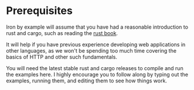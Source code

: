 # Prerequisites

Iron by example will assume that you have had a reasonable introduction to
rust and cargo, such as reading the [rust book](http://doc.rust-lang.org/nightly/book/).

It will help if you have previous experience developing web applications in
other languages, as we won't be spending too much time covering the basics of
HTTP and other such fundamentals.

You will need the latest stable rust and cargo releases to compile and run the
examples here. I highly encourage you to follow along by typing out the
examples, running them, and editing them to see how things work.

